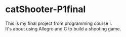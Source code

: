 # catShooter-P1final
This is my final project from programming course I.\
It's about using Allegro and C to build a shooting game.
